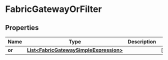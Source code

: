 

# FabricGatewayOrFilter


## Properties

| Name | Type | Description | Notes |
|------------ | ------------- | ------------- | -------------|
|**or** | [**List&lt;FabricGatewaySimpleExpression&gt;**](FabricGatewaySimpleExpression.md) |  |  [optional] |



